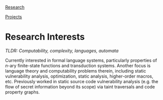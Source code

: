 
[Research](pages/bibliography.md)

[Projects](pages/projects.md)

# Research Interests

*TLDR: Computability, complexity, languages, automata*

Currently interested in formal language systems, particularly
properties of $n$-ary finite-state functions and transduction
systems. Another focus is language theory and computability
problems therein, including static vulnerability analysis,
optimization, static analysis, higher-order macros, etc.
Previously worked in static source code vulnerability analysis
(e.g. the flow of secret information beyond its scope) via taint
traversals and code property graphs.
